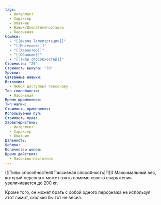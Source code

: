 ```yaml
---
tags:
  - Интеллект
  - Характер
  - Обаяние
  - Навык/ШколаТелепортации
  - Пассивная
Ссылки:
  - "[[Школа Телепортации]]"
  - "[[Интеллект]]"
  - "[[Характер]]"
  - "[[Обаяние]]"
  - "[[Типы способностей]]"
Стоимость: "25"
Стоимость выкупа: "70"
Уровни: 
Связанные навыки: 
Источник:
  - Любой доступный персонажу
Тип способности:
  - Пассивная
Время применения: 
Тип магии: 
Стоимость применения: 
Используемый пул: 
Стоимость пула: 
Характеристики:
  - Интеллект
  - Характер
  - Обаяние
Дальность: 
Шаблон: 
Количество целей: 
Время действия:
  - Пассивно-постоянно
---
```

([[Типы способностей#Пассивная способность|П]]) Максимальный вес, который персонаж может взять помимо своего снаряжения увеличивается до 200 кг. 

Кроме того, он может брать с собой одного персонажа не используя этот лимит, сколько бы тот не весил. 